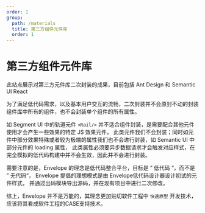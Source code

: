 ```yaml
---
order: 1
group:
  path: /materials
  title: 第三方组件元件库
  order: 1
---
```


# 第三方组件元件库

此站点展示对第三方元件库二次封装的成果，目前包括 Ant Design 和 Semantic UI React

为了满足低代码需求，以及基本用户交互的流畅，二次封装并不会原封不动的封装组件库中所有的组件，也不会封装单个组件的所有属性。

如 Segment UI 中的轨道元件 ```<Rail/>``` 并不适合组件封装，是需要配合其他元件使用才会产生一些效果的特定 JS 效果元件，
此类元件我们不会封装；同时如元件中部分效果特殊或者较为极端的属性我们也不会进行封装，如 Semantic UI 中部分元件的 loading 属性，
此类属性必须要异步数据请求才会触发对应样式，在完全模拟的低代码构建中并不会生效，因此并不会进行封装。

需要注意的是，Envelope 的理念是低代码整合平台，目标是 ” 低代码 “，而不是 ” 无代码“， Envelope 提倡的理想模式是由 Envelope低代码设计器设计初试的元件样式，
并通过出码模块导出源码，并在现有项目中进行二次修改。

综上，Envelope 并不是万能的，其理念更加贴切软件工程中 ```快速原型``` 开发技术，应该将其看成软件工程的CASE支持技术。
